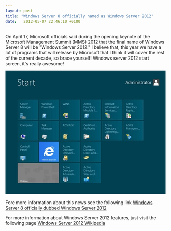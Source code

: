 ```yaml
---
layout: post
title: "Windows Server 8 officially named as Windows Server 2012"
date:   2012-05-07 22:46:10 +0100
---
```


On April 17, Microsoft officials said during the opening keynote of the
Microsoft Management Summit (MMS) 2012 that the final name of Windows
Server 8 will be \"Windows Server 2012.\" I believe that, this year we
have a lot of programs that will release by Microsoft that I think it
will cover the rest of the current decade, so brace yourself! Windows
server 2012 start screen, it\'s really awesome!

[![Windows_8_server_start_screen](/assets/img/2017/08/Windows_8_server_start_screen.jpg)](/assets/img/2017/08/Windows_8_server_start_screen.jpg)

Fore more information about this news see the following link [Windows Server 8 officially dubbed Windows Server 2012](http://www.zdnet.com/blog/microsoft/windows-server-8-officially-dubbed-windows-server-2012/12475?tag=mantle_skin;content)

For more information about Windows Server 2012 features, just visit the
following page [Windows Server 2012 Wikipedia](http://en.wikipedia.org/wiki/Windows_Server_2012#cite_note-ZDNtet-0)

